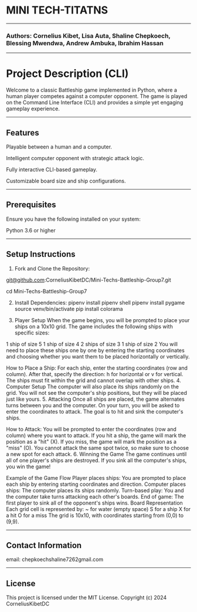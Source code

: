 # MINI TECH-TITATNS

*****

### Authors: Cornelius Kibet, Lisa Auta, Shaline Chepkoech, Blessing Mwendwa, Andrew Ambuka, Ibrahim Hassan

****

# Project Description (CLI)

Welcome to a classic Battleship game implemented in Python, where a human player competes against a computer opponent. The game is played on the Command Line Interface (CLI) and provides a simple yet engaging gameplay experience.

*****

## Features
Playable between a human and a computer.

Intelligent computer opponent with strategic attack logic.

Fully interactive CLI-based gameplay.

Customizable board size and ship configurations.

*****

## Prerequisites

Ensure you have the following installed on your system:

Python 3.6 or higher

*****

## Setup Instructions
1. Fork and Clone the Repository:

git@github.com:CorneliusKibetDC/Mini-Techs-Battleship-Group7.git

cd Mini-Techs-Battleship-Group7

2. Install Dependencies:
pipenv install
pipenv shell
pipenv install pygame
source venv/bin/activate
pip install colorama

3. Player Setup
When the game begins, you will be prompted to place your ships on a 10x10 grid. The game includes the following ships with specific sizes:

1 ship of size 5
1 ship of size 4
2 ships of size 3
1 ship of size 2
You will need to place these ships one by one by entering the starting coordinates and choosing whether you want them to be placed horizontally or vertically.

How to Place a Ship:
For each ship, enter the starting coordinates (row and column).
After that, specify the direction: h for horizontal or v for vertical.
The ships must fit within the grid and cannot overlap with other ships.
4. Computer Setup
The computer will also place its ships randomly on the grid. You will not see the computer's ship positions, but they will be placed just like yours.
5. Attacking
Once all ships are placed, the game alternates turns between you and the computer. On your turn, you will be asked to enter the coordinates to attack. The goal is to hit and sink the computer's ships.

How to Attack:
You will be prompted to enter the coordinates (row and column) where you want to attack.
If you hit a ship, the game will mark the position as a "hit" (X).
If you miss, the game will mark the position as a "miss" (O).
You cannot attack the same spot twice, so make sure to choose a new spot for each attack.
6. Winning the Game
The game continues until all of one player's ships are destroyed. If you sink all the computer's ships, you win the game!

Example of the Game Flow
Player places ships: You are prompted to place each ship by entering starting coordinates and direction.
Computer places ships: The computer places its ships randomly.
Turn-based play: You and the computer take turns attacking each other's boards.
End of game: The first player to sink all of the opponent's ships wins.
Board Representation
Each grid cell is represented by:
~ for water (empty space)
S for a ship
X for a hit
O for a miss
The grid is 10x10, with coordinates starting from (0,0) to (9,9).

*****

## Contact Information
email: chepkoechshaline7262gmail.com

*****

## License 
This project is licensed under the MIT License. Copyright (c) 2024 CorneliusKibetDC